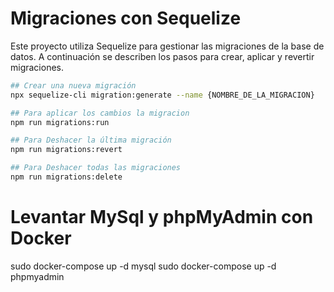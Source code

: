 # Migraciones con Sequelize

Este proyecto utiliza Sequelize para gestionar las migraciones de la base de datos. A continuación se describen los pasos para crear, aplicar y revertir migraciones.

```bash
## Crear una nueva migración
npx sequelize-cli migration:generate --name {NOMBRE_DE_LA_MIGRACION}

## Para aplicar los cambios la migracion
npm run migrations:run

## Para Deshacer la última migración
npm run migrations:revert

## Para Deshacer todas las migraciones
npm run migrations:delete
```

# Levantar MySql y phpMyAdmin con Docker

sudo docker-compose up -d mysql
sudo docker-compose up -d phpmyadmin